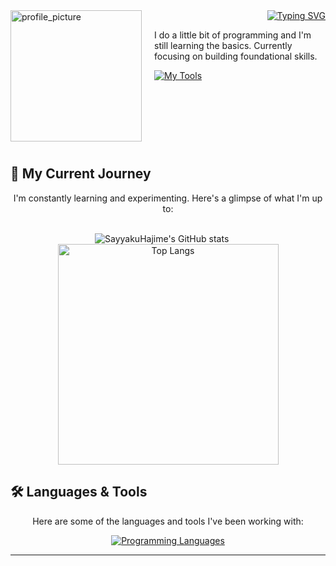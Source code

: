<img align="left" alt="profile_picture" width="210" src="https://github.com/user-attachments/assets/57103a2c-32f0-4077-980a-22b4446740b0" style="margin-right: 20px; margin-bottom: 10px;">
<div align="right">
  <a href="https://git.io/typing-svg">
    <img src="https://readme-typing-svg.demolab.com?font=JetBrains+Mono&size=20&duration=2000&pause=200&color=e4e2e2&multiline=true&repeat=false&width=700&height=120&lines=%E3%83%9F%E2%98%86+Hey+There%2C;I'm+Sayyaku%2FHajime" alt="Typing SVG" />
  </a>
</div>

I do a little bit of programming and I'm still learning the basics. Currently focusing on building foundational skills.

<div>
  <a href="https://skillicons.dev">
    <img src="https://go-skill-icons.vercel.app/api/icons?i=neovim,obsidian,overleaf,azure" alt="My Tools"/>
  </a>
</div>

<br clear="left"/>


## 🚀 My Current Journey
<p align="center">
  I'm constantly learning and experimenting. Here's a glimpse of what I'm up to:
</p>
<br>
<div align="center">
  <img src="https://github-readme-stats.vercel.app/api?username=SayyakuHajime&show_icons=true&theme=algolia&hide_border=true&rank_icon=github" alt="SayyakuHajime's GitHub stats" />
  &nbsp;&nbsp;&nbsp;&nbsp; <img width="353" src="https://github-readme-stats.vercel.app/api/top-langs/?username=SayyakuHajime&hide=tex,html,css&theme=algolia&layout=compact&hide_border=true" alt="Top Langs"/>
</div>


## 🛠️ Languages & Tools
<p align="center">
  Here are some of the languages and tools I've been working with:
</p>
<p align="center">
  <a href="https://skillicons.dev">
    <img src="https://skillicons.dev/icons?i=c,cpp,java,js,py" alt="Programming Languages" />
  </a>
</p>

---
